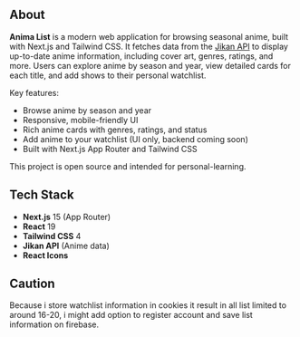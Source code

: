 ## About

**Anima List** is a modern web application for browsing seasonal anime, built with Next.js and Tailwind CSS. It fetches data from the [Jikan API](https://jikan.moe/) to display up-to-date anime information, including cover art, genres, ratings, and more. Users can explore anime by season and year, view detailed cards for each title, and add shows to their personal watchlist.

Key features:
- Browse anime by season and year
- Responsive, mobile-friendly UI
- Rich anime cards with genres, ratings, and status
- Add anime to your watchlist (UI only, backend coming soon)
- Built with Next.js App Router and Tailwind CSS

This project is open source and intended for personal-learning.

## Tech Stack

- **Next.js** 15 (App Router)
- **React** 19
- **Tailwind CSS** 4
- **Jikan API** (Anime data)
- **React Icons**

## Caution

Because i store watchlist information in cookies it result in all list limited to around 16-20,
i might add option to register account and save list information on firebase.
